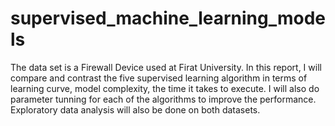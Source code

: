 # supervised_machine_learning_models
The data set is a Firewall Device used at Firat University. In this report, I will compare and contrast the five supervised learning algorithm in terms of learning curve, model complexity, the time it takes to execute. I will also do parameter tunning for each of the algorithms to improve the performance. Exploratory data analysis will also be done on both datasets.